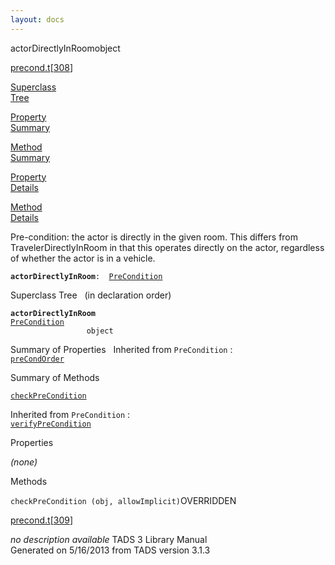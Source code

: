 ```yaml
---
layout: docs
---
```

<span class="title">actorDirectlyInRoom</span><span class="type">object</span>

[precond.t](../file/precond.t.html)\[[308](../source/precond.t.html#308)\]

[Superclass  
Tree](#_SuperClassTree_)

[Property  
Summary](#_PropSummary_)

[Method  
Summary](#_MethodSummary_)

[Property  
Details](#_Properties_)

[Method  
Details](#_Methods_)



Pre-condition: the actor is directly in the given room. This differs
from TravelerDirectlyInRoom in that this operates directly on the actor,
regardless of whether the actor is in a vehicle.

**`actorDirectlyInRoom`**` :   `[`PreCondition`](../object/PreCondition.html)



<span id="_SuperClassTree_"></span>



<span class="hdln">Superclass Tree</span>   (in declaration order)



**`actorDirectlyInRoom`**  
[`PreCondition`](../object/PreCondition.html)  
`                 object`  
<span id="_PropSummary_"></span>



<span class="hdln">Summary of Properties</span>  
Inherited from `PreCondition` :  
[`preCondOrder`](../object/PreCondition.html#preCondOrder)

<span id="_MethodSummary_"></span>



<span class="hdln">Summary of Methods</span>  



[`checkPreCondition`](#checkPreCondition)

Inherited from `PreCondition` :  
[`verifyPreCondition`](../object/PreCondition.html#verifyPreCondition)

<span id="_Properties_"></span>



<span class="hdln">Properties</span>  



*(none)* <span id="_Methods_"></span>



<span class="hdln">Methods</span>  



<span id="checkPreCondition"></span>

`checkPreCondition (obj, allowImplicit)`<span class="rem">OVERRIDDEN</span>

[precond.t](../file/precond.t.html)\[[309](../source/precond.t.html#309)\]



*no description available*
TADS 3 Library Manual  
Generated on 5/16/2013 from TADS version 3.1.3


